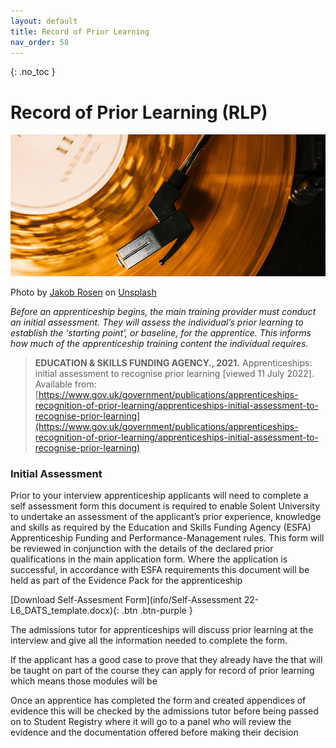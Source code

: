 ```yaml
---
layout: default
title: Record of Prior Learning
nav_order: 58
---
```


{: .no_toc }

# Record of Prior Learning (RLP)

![record](images/jakob-rosen-KA1WM_yQGF8-unsplash.jpg)

Photo by <a href="https://unsplash.com/@jakobnoahrosen?utm_source=unsplash&utm_medium=referral&utm_content=creditCopyText">Jakob Rosen</a> on <a href="https://unsplash.com/s/photos/record?utm_source=unsplash&utm_medium=referral&utm_content=creditCopyText">Unsplash</a>
  

*Before an apprenticeship begins, the main training provider must conduct an initial assessment. They will assess the individual’s prior learning to establish the ‘starting point’, or baseline, for the apprentice. This informs how much of the apprenticeship training content the individual requires.*

> **EDUCATION & SKILLS FUNDING AGENCY., 2021.** Apprenticeships: initial assessment to recognise prior learning [viewed 11 July 2022]. Available from:[https://www.gov.uk/government/publications/apprenticeships-recognition-of-prior-learning/apprenticeships-initial-assessment-to-recognise-prior-learning](https://www.gov.uk/government/publications/apprenticeships-recognition-of-prior-learning/apprenticeships-initial-assessment-to-recognise-prior-learning)
 
### Initial Assessment

Prior to your interview apprenticeship applicants will need to complete a self assessment form this document is required to enable Solent University to undertake an assessment of the applicant’s prior experience, knowledge and skills as required by the Education and Skills Funding Agency (ESFA) Apprenticeship Funding and Performance-Management rules. This form will be reviewed in conjunction with the details of the declared prior qualifications in the main application form. Where the application is successful, in accordance with ESFA requirements this document will be held as part of the Evidence Pack for the apprenticeship

[Download Self-Assesment Form](info/Self-Assessment 22-L6_DATS_template.docx){: .btn .btn-purple }



The admissions tutor for apprenticeships will discuss prior learning at the interview and give all the information needed to complete the form.

If the applicant  has a good case to prove that they already have the that will be taught on part of the course they can apply for record of prior learning which means those modules will be

Once an apprentice has completed the form and created appendices of evidence this will be checked by the admissions tutor before being passed on to Student Registry where it will go to a panel who will review the evidence and the documentation offered before making their decision
